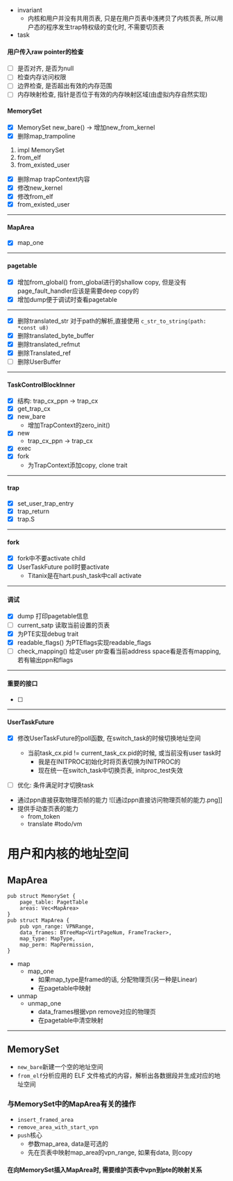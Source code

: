 - invariant 
	- 内核和用户并没有共用页表, 只是在用户页表中浅拷贝了内核页表, 所以用户态的程序发生trap特权级的变化时, 不需要切页表
- task
#### 用户传入raw pointer的检查
- [ ] 是否对齐, 是否为null
- [ ] 检查内存访问权限
- [ ] 边界检查, 是否超出有效的内存范围
- [ ] 内存映射检查, 指针是否位于有效的内存映射区域(由虚拟内存自然实现)

#### MemorySet
- [x] MemorySet new_bare() -> 增加new_from_kernel
- [x] 删除map_trampoline
1. impl MemorySet
2. from_elf
3. from_existed_user
- [x] 删除map trapContext内容
- [x] 修改new_kernel
- [x] 修改from_elf
- [x] from_existed_user
*** 
#### MapArea
- [x] map_one
*** 
#### pagetable
- [x] 增加from_global()
      from_global进行的shallow copy, 但是没有page_fault_handler应该是需要deep copy的
- [x] 增加dump便于调试时查看pagetable
*** 
- [x] 删除translated_str
	对于path的解析,直接使用 `c_str_to_string(path: *const u8)`
- [x] 删除translated_byte_buffer
- [x] 删除translated_refmut
- [x] 删除Translated_ref
- [ ] 删除UserBuffer
*** 
#### TaskControlBlockInner
- [x] 结构: trap_cx_ppn -> trap_cx
- [x] get_trap_cx
- [x] new_bare
	- 增加TrapContext的zero_init()
- [x] new 
	- trap_cx_ppn -> trap_cx
- [x] exec  
- [x] fork
	- 为TrapContext添加copy, clone trait
*** 
#### trap
- [x] set_user_trap_entry
- [x] trap_return
- [x] trap.S
***
#### fork
- [x] fork中不要activate child
- [x] UserTaskFuture poll时要activate
	- Titanix是在hart.push_task中call activate
***
#### 调试
- [x] dump 打印pagetable信息
- [ ] current_satp 读取当前设置的页表
- [x] 为PTE实现debug trait
- [x] readable_flags() 为PTEflags实现readable_flags
- [ ] check_mapping() 给定user ptr查看当前address space看是否有mapping, 若有输出ppn和flags
*** 
#### 重要的接口
- [ ]  
*** 
#### UserTaskFuture
- [x] 修改UserTaskFuture的poll函数, 在switch_task的时候切换地址空间
	- 当前task_cx.pid != current_task_cx.pid的时候, 或当前没有user task时
		- 我是在INITPROC初始化时将页表切换为INITPROC的
		- 现在统一在switch_task中切换页表, initproc_test失效
- [ ] 优化: 条件满足时才切换task



- 通过ppn直接获取物理页帧的能力
![[通过ppn直接访问物理页帧的能力.png]]
- 提供手动查页表的能力
	- from_token
	- translate
#todo/vm

# 用户和内核的地址空间
## MapArea
```
pub struct MemorySet {
	page_table: PagetTable
	areas: Vec<MapArea>
}
pub struct MapArea {
    pub vpn_range: VPNRange,
    data_frames: BTreeMap<VirtPageNum, FrameTracker>,
    map_type: MapType,
    map_perm: MapPermission,
}
```
- map
	- map_one 
		- 如果map_type是framed的话, 分配物理页(另一种是Linear)
		- 在pagetable中映射
- unmap 
	- unmap_one
		- data_frames根据vpn remove对应的物理页
		- 在pagetable中清空映射

*** 
## MemorySet
- `new_bare`新建一个空的地址空间
- `from_elf`分析应用的 ELF 文件格式的内容，解析出各数据段并生成对应的地址空间

### 与MemorySet中的MapArea有关的操作
- `insert_framed_area`
- `remove_area_with_start_vpn`
- `push`核心
	- 参数map_area, data是可选的
	- 先在页表中映射map_area的vpn_range, 如果有data, 则copy
#### 在向MemorySet插入MapArea时, 需要维护页表中vpn到pte的映射关系